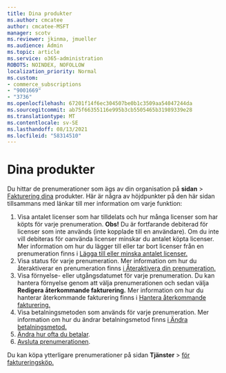 ```yaml
---
title: Dina produkter
ms.author: cmcatee
author: cmcatee-MSFT
manager: scotv
ms.reviewer: jkinma, jmueller
ms.audience: Admin
ms.topic: article
ms.service: o365-administration
ROBOTS: NOINDEX, NOFOLLOW
localization_priority: Normal
ms.custom:
- commerce_subscriptions
- "9001669"
- "3736"
ms.openlocfilehash: 67201f14f6ec304507be0b1c3509aa54047244da
ms.sourcegitcommit: ab75f66355116e995b3cb5505465b31989339e28
ms.translationtype: MT
ms.contentlocale: sv-SE
ms.lasthandoff: 08/13/2021
ms.locfileid: "58314510"
---
```

# <a name="your-products"></a>Dina produkter

Du hittar de prenumerationer som ägs av din organisation på **sidan**  >  [Fakturering dina](https://go.microsoft.com/fwlink/p/?linkid=842054) produkter. Här är några av höjdpunkter på den här sidan tillsammans med länkar till mer information om varje funktion:

1. Visa antalet licenser som har tilldelats och hur många licenser som har köpts för varje prenumeration.
    **Obs!** Du är fortfarande debiterad för licenser som inte används (inte kopplade till en användare). Om du inte vill debiteras för oanvända licenser minskar du antalet köpta licenser. Mer information om hur du lägger till eller tar bort licenser från en prenumeration finns i [Lägga till eller minska antalet licenser.](https://docs.microsoft.com/alchemyinsights/how-to-add-or-reduce-licenses)
2. Visa status för varje prenumeration. Mer information om hur du återaktiverar en prenumeration finns [i Återaktivera din prenumeration.](reactivate-your-subscription.md)
3. Visa förnyelse- eller utgångsdatumet för varje prenumeration. Du kan hantera förnyelse genom att välja prenumerationen och sedan välja **Redigera återkommande fakturering.** Mer information om hur du hanterar återkommande fakturering finns i [Hantera återkommande fakturering.](manage-auto-renewal.md)
4. Visa betalningsmetoden som används för varje prenumeration. Mer information om hur du ändrar betalningsmetod finns [i Ändra betalningsmetod.](change-payment-method.md)
5. [Ändra hur ofta du betalar](change-how-often-you-pay.md).
6. [Avsluta prenumerationen](https://go.microsoft.com/fwlink/?linkid=2119113).

Du kan köpa ytterligare prenumerationer på sidan **Tjänster**  >  [för faktureringsköp.](https://go.microsoft.com/fwlink/p/?linkid=868433)